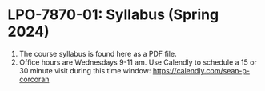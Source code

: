# LPO-7870-01: Syllabus (Spring 2024)

1. The course syllabus is found here as a PDF file.  
2. Office hours are Wednesdays 9-11 am. Use Calendly to schedule a 15 or 30 minute visit during this time window: https://calendly.com/sean-p-corcoran

